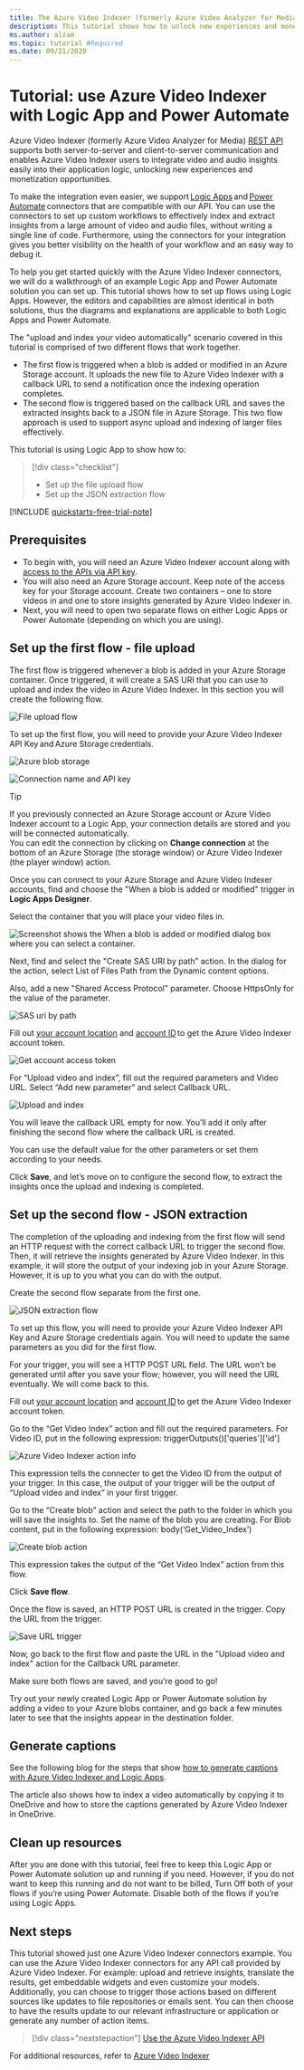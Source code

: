 ```yaml
---
title: The Azure Video Indexer (formerly Azure Video Analyzer for Media) connectors with Logic App and Power Automate tutorial.
description: This tutorial shows how to unlock new experiences and monetization opportunities Azure Video Indexer (formerly Azure Video Analyzer for Media) connectors with Logic App and Power Automate.
ms.author: alzam
ms.topic: tutorial #Required
ms.date: 09/21/2020
---
```


# Tutorial: use Azure Video Indexer with Logic App and Power Automate

Azure Video Indexer (formerly Azure Video Analyzer for Media) [REST API](https://api-portal.videoindexer.ai/api-details#api=Operations&operation=Delete-Video) supports both server-to-server and client-to-server communication and enables Azure Video Indexer users to integrate video and audio insights easily into their application logic, unlocking new experiences and monetization opportunities.

To make the integration even easier, we support [Logic Apps](https://azure.microsoft.com/services/logic-apps/) and [Power Automate](https://preview.flow.microsoft.com/connectors/shared_videoindexer-v2/video-indexer-v2/) connectors that are compatible with our API. You can use the connectors to set up custom workflows to effectively index and extract insights from a large amount of video and audio files, without writing a single line of code. Furthermore, using the connectors for your integration gives you better visibility on the health of your workflow and an easy way to debug it.  

To help you get started quickly with the Azure Video Indexer connectors, we will do a walkthrough of an example Logic App and Power Automate solution you can set up. This tutorial shows how to set up flows using Logic Apps. However, the editors and capabilities are almost identical in both solutions, thus the diagrams and explanations are applicable to both Logic Apps and Power Automate.

The "upload and index your video automatically" scenario covered in this tutorial is comprised of two different flows that work together. 
* The first flow is triggered when a blob is added or modified in an Azure Storage account. It uploads the new file to Azure Video Indexer with a callback URL to send a notification once the indexing operation completes. 
* The second flow is triggered based on the callback URL and saves the extracted insights back to a JSON file in Azure Storage. This two flow approach is used to support async upload and indexing of larger files effectively. 

This tutorial is using Logic App to show how to:

> [!div class="checklist"]
> * Set up the file upload flow
> * Set up the JSON extraction flow

[!INCLUDE [quickstarts-free-trial-note](../../includes/quickstarts-free-trial-note.md)]

## Prerequisites

* To begin with, you will need an Azure Video Indexer account along with [access to the APIs via API key](video-indexer-use-apis.md). 
* You will also need an Azure Storage account. Keep note of the access key for your Storage account. Create two containers – one to store videos in and one to store insights generated by Azure Video Indexer in.  
* Next, you will need to open two separate flows on either Logic Apps or Power Automate (depending on which you are using). 

## Set up the first flow - file upload   

The first flow is triggered whenever a blob is added in your Azure Storage container. Once triggered, it will create a SAS URI that you can use to upload and index the video in Azure Video Indexer. In this section you will create the following flow. 

![File upload flow](./media/logic-apps-connector-tutorial/file-upload-flow.png)

To set up the first flow, you will need to provide your Azure Video Indexer API Key and Azure Storage credentials. 

![Azure blob storage](./media/logic-apps-connector-tutorial/azure-blob-storage.png)

![Connection name and API key](./media/logic-apps-connector-tutorial/connection-name-api-key.png)

> [!TIP]
> If you previously connected an Azure Storage account or Azure Video Indexer account to a Logic App, your connection details are stored and you will be connected automatically. <br/>You can edit the connection by clicking on **Change connection** at the bottom of an Azure Storage (the storage window) or Azure Video Indexer (the player window) action.

Once you can connect to your Azure Storage and Azure Video Indexer accounts, find and choose the "When a blob is added or modified" trigger in **Logic Apps Designer**.

Select the container that you will place your video files in. 

![Screenshot shows the When a blob is added or modified dialog box where you can select a container.](./media/logic-apps-connector-tutorial/container.png)

Next, find and select the "Create SAS URI by path” action. In the dialog for the action, select List of Files Path from the Dynamic content options.  

Also, add a new "Shared Access Protocol" parameter. Choose HttpsOnly for the value of the parameter.

![SAS uri by path](./media/logic-apps-connector-tutorial/sas-uri-by-path.jpg)

Fill out [your account location](regions.md) and [account ID](./video-indexer-use-apis.md#account-id) to get the Azure Video Indexer account token.

![Get account access token](./media/logic-apps-connector-tutorial/account-access-token.png)

For “Upload video and index”, fill out the required parameters and Video URL. Select “Add new parameter” and select Callback URL. 

![Upload and index](./media/logic-apps-connector-tutorial/upload-and-index.png)

You will leave the callback URL empty for now. You’ll add it only after finishing the second flow where the callback URL is created. 

You can use the default value for the other parameters or set them according to your needs. 

Click **Save**, and let’s move on to configure the second flow, to extract the insights once the upload and indexing is completed. 

## Set up the second flow - JSON extraction  

The completion of the uploading and indexing from the first flow will send an HTTP request with the correct callback URL to trigger the second flow. Then, it will retrieve the insights generated by Azure Video Indexer. In this example, it will store the output of your indexing job in your Azure Storage.  However, it is up to you what you can do with the output.  

Create the second flow separate from the first one. 

![JSON extraction flow](./media/logic-apps-connector-tutorial/json-extraction-flow.png)

To set up this flow, you will need to provide your Azure Video Indexer API Key and Azure Storage credentials again. You will need to update the same parameters as you did for the first flow. 

For your trigger, you will see a HTTP POST URL field. The URL won’t be generated until after you save your flow; however, you will need the URL eventually. We will come back to this. 

Fill out [your account location](regions.md) and [account ID](./video-indexer-use-apis.md#account-id) to get the Azure Video Indexer account token.  

Go to the “Get Video Index” action and fill out the required parameters. For Video ID, put in the following expression: triggerOutputs()['queries']['id'] 

![Azure Video Indexer action info](./media/logic-apps-connector-tutorial/video-indexer-action-info.jpg)

This expression tells the connecter to get the Video ID from the output of your trigger. In this case, the output of your trigger will be the output of “Upload video and index” in your first trigger. 

Go to the “Create blob” action and select the path to the folder in which you will save the insights to. Set the name of the blob you are creating. For Blob content, put in the following expression: body(‘Get_Video_Index’) 

![Create blob action](./media/logic-apps-connector-tutorial/create-blob-action.jpg)

This expression takes the output of the “Get Video Index” action from this flow. 

Click **Save flow**. 

Once the flow is saved, an HTTP POST URL is created in the trigger. Copy the URL from the trigger. 

![Save URL trigger](./media/logic-apps-connector-tutorial/save-url-trigger.png)

Now, go back to the first flow and paste the URL in the "Upload video and index" action for the Callback URL parameter. 

Make sure both flows are saved, and you’re good to go! 

Try out your newly created Logic App or Power Automate solution by adding a video to your Azure blobs container, and go back a few minutes later to see that the insights appear in the destination folder. 

## Generate captions

See the following blog for the steps that show [how to generate captions with Azure Video Indexer and Logic Apps](https://techcommunity.microsoft.com/t5/azure-media-services/generating-captions-with-video-indexer-and-logic-apps/ba-p/1672198). 

The article also shows how to index a video automatically by copying it to OneDrive and how to store the captions generated by Azure Video Indexer in OneDrive.
 
## Clean up resources

After you are done with this tutorial, feel free to keep this Logic App or Power Automate solution up and running if you need. However, if you do not want to keep this running and do not want to be billed, Turn Off both of your flows if you’re using Power Automate. Disable both of the flows if you’re using Logic Apps. 

## Next steps

This tutorial showed just one Azure Video Indexer connectors example. You can use the Azure Video Indexer connectors for any API call provided by Azure Video Indexer. For example: upload and retrieve insights, translate the results, get embeddable widgets and even customize your models. Additionally, you can choose to trigger those actions based on different sources like updates to file repositories or emails sent. You can then choose to have the results update to our relevant infrastructure or application or generate any number of action items.  

> [!div class="nextstepaction"]
> [Use the Azure Video Indexer API](video-indexer-use-apis.md)

For additional resources, refer to [Azure Video Indexer](/connectors/videoindexer-v2/)

